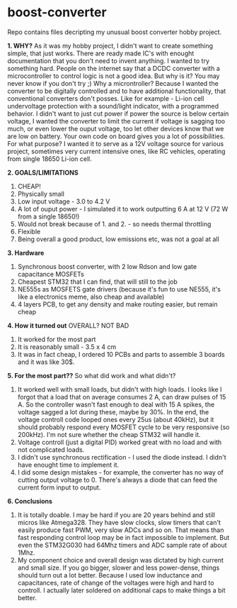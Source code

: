 # boost-converter
Repo contains files decripting my unusual boost converter hobby project.

**1. WHY?**
As it was my hobby project, I didn't want to create something simple, that just works. There are ready made IC's with enought documentation that you don't need to invent anything. I wanted to try something hard. People on the internet say that a DCDC converter with a microcontroller to control logic is not a good idea. But why is it? You may never know if you don't try ;) 
Why a microntroller? Because I wanted the converter to be digitally controlled and to have additional functionality, that conventional converters don't posses. Like for example - Li-ion cell undervoltage protection with a sound/light indicator, with a programmed behavior. I didn't want to just cut power if power the source is below certain voltage, I wanted the converter to limit the current if voltage is sagging too much, or even lower the ouput voltage, too let other devices know that we are low on battery. Your own code on board gives you a lot of possibilities. 
For what purpose? I wanted it to serve as a 12V voltage source for various project, sometimes very current intensive ones, like RC vehicles, operating from single 18650 Li-ion cell. 

**2. GOALS/LIMITATIONS**
1. CHEAP! 
2. Physically small
3. Low input voltage - 3.0 to 4.2 V
4. A lot of ouput power - I simulated it to work outputting 6 A at 12 V (72 W from a single 18650!)
5. Would not break because of 1. and 2. - so needs thermal throttling
6. Flexible
7. Being overall a good product, low emissions etc, was not a goal at all


**3. Hardware**
1. Synchronous boost converter, with 2 low Rdson and low gate capacitance MOSFETs
2. Cheapest STM32 that I can find, that will still to the job
3. NE555s as MOSFETS gate drivers (because it's fun to use NE555, it's like a electronics meme, also cheap and available)
4. 4 layers PCB, to get any density and make routing easier, but remain cheap

**4. How it turned out**
OVERALL? NOT BAD
1. It worked for the most part 
2. It is reasonably small - 3.5 x 4 cm
3. It was in fact cheap, I ordered 10 PCBs and parts to assemble 3 boards and it was like 30$.


**5. For the most part??**
So what did work and what didn't?
1. It worked well with small loads, but didn't with high loads. I looks like I forgot that a load that on average consumes 2 A, can draw pulses of 15 A. So the controller wasn't fast enough to deal with 15 A spikes, the voltage sagged a lot during these, maybe by 30%. In the end, the voltage controll code looped ones every 25us (about 40kHz), but it should probably respond every MOSFET cycle to be very responsive (so 200kHz). I'm not sure whether the cheap STM32 will handle it. 
2. Voltage controll (just a digital PID) worked great with no load and with not complicated loads.
3. I didn't use synchronous rectification - I used the diode instead. I didn't have enought time to implement it. 
4. I did some design mistakes - for example, the converter has no way of cutting output voltage to 0. There's always a diode that can feed the current form input to output.

**6. Conclusions**
1. It is totally doable. I may be hard if you are 20 years behind and still micros like Atmega328. They have slow clocks, slow timers that can't easily produce fast PWM, very slow ADCs and so on. That means than fast responding control loop may be in fact impossible to implement. But even the STM32G030 had 64Mhz timers and ADC sample rate of about 1Mhz. 
2. My component choice and overall design was dictated by high current and small size. If you go bigger, slower and less power-dense, things should turn out a lot better. Because I used low inductance and capacitances, rate of change of the voltages were high and hard to controll. I actually later soldered on additional caps to make things a bit better.



